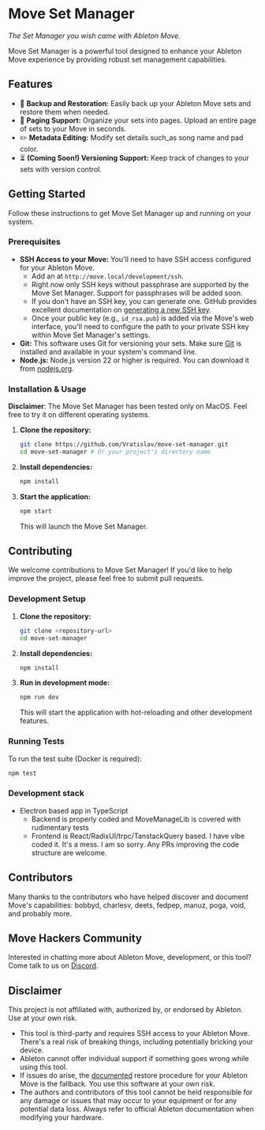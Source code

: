 # Move Set Manager

*The Set Manager you wish came with Ableton Move.*

Move Set Manager is a powerful tool designed to enhance your Ableton Move experience by providing robust set management capabilities.

## Features

*   💾 **Backup and Restoration:** Easily back up your Ableton Move sets and restore them when needed.
*   📄 **Paging Support:** Organize your sets into pages. Upload an entire page of sets to your Move in seconds.
*   ✏️ **Metadata Editing:** Modify set details such_as song name and pad color.
*   ⏳ **(Coming Soon!) Versioning Support:** Keep track of changes to your sets with version control.

## Getting Started

Follow these instructions to get Move Set Manager up and running on your system.

### Prerequisites

*   **SSH Access to your Move:** You'll need to have SSH access configured for your Ableton Move.
    *   Add an at `http://move.local/development/ssh`.
    *   Right now only SSH keys without passphrase are supported by the Move Set Manager. Support for passphrases will be added soon.
    *   If you don't have an SSH key, you can generate one. GitHub provides excellent documentation on [generating a new SSH key](https://docs.github.com/en/authentication/connecting-to-github-with-ssh/generating-a-new-ssh-key-and-adding-it-to-the-ssh-agent).
    *   Once your public key (e.g., `id_rsa.pub`) is added via the Move's web interface, you'll need to configure the path to your private SSH key within Move Set Manager's settings.
*   **Git:** This software uses Git for versioning your sets. Make sure [Git](https://git-scm.com) is installed and available in your system's command line.
*   **Node.js:** Node.js version 22 or higher is required. You can download it from [nodejs.org](https://nodejs.org/).

### Installation & Usage

**Disclaimer**: The Move Set Manager has been tested only on MacOS. Feel free to try it on different operating systems.

1.  **Clone the repository:**
    ```bash
    git clone https://github.com/Vratislav/move-set-manager.git
    cd move-set-manager # Or your project's directory name
    ```
2.  **Install dependencies:**
    ```bash
    npm install
    ```
3.  **Start the application:**
    ```bash
    npm start
    ```
    This will launch the Move Set Manager.

## Contributing

We welcome contributions to Move Set Manager! If you'd like to help improve the project, please feel free to submit pull requests.

### Development Setup

1.  **Clone the repository:**
    ```bash
    git clone <repository-url>
    cd move-set-manager
    ```
2.  **Install dependencies:**
    ```bash
    npm install
    ```
3.  **Run in development mode:**
    ```bash
    npm run dev
    ```
    This will start the application with hot-reloading and other development features.

### Running Tests

To run the test suite (Docker is required):
```bash
npm test
```

### Development stack
* Electron based app in TypeScript
    * Backend is properly coded and MoveManageLib is covered with rudimentary tests
    * Frontend is React/RadixUI/trpc/TanstackQuery based. I have vibe coded it. It's a mess. I am so sorry. Any PRs improving the code structure are welcome.

## Contributors

Many thanks to the contributors who have helped discover and document Move's capabilities: bobbyd, charlesv, deets, fedpep, manuz, poga, void, and probably more.

## Move Hackers Community

Interested in chatting more about Ableton Move, development, or this tool? Come talk to us on [Discord](https://discord.gg/yP7SjqDrZG).

## Disclaimer

This project is not affiliated with, authorized by, or endorsed by Ableton. Use at your own risk.

*   This tool is third-party and requires SSH access to your Ableton Move. There's a real risk of breaking things, including potentially bricking your device.
*   Ableton cannot offer individual support if something goes wrong while using this tool.
*   If issues do arise, the [documented](https://ableton.centercode.com/project/article/item.html?cap=ecd3942a1fe3405eb27a806608401a0b&arttypeid=%7Be70be312-f44a-418b-bb74-ed1030e3a49a%7D&artid=%7BC0A2D9E2-D52F-4DEB-8BEE-356B65C8942E%7D) restore procedure for your Ableton Move is the fallback. You use this software at your own risk.
*   The authors and contributors of this tool cannot be held responsible for any damage or issues that may occur to your equipment or for any potential data loss. Always refer to official Ableton documentation when modifying your hardware.
